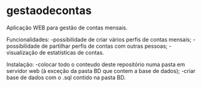 # gestaodecontas
Aplicação WEB para gestão de contas mensais. 

Funcionalidades: 
    -possibilidade de criar vários perfis de contas mensais; 
    -possibilidade de partilhar perfis de contas com outras pessoas; 
    -visualização de estatísticas de contas.

Instalação:
    -colocar todo o conteudo deste repositório numa pasta em servidor web (à exceção da pasta BD que contem a base de dados);
    -criar base de dados com o .sql contido na pasta BD.
